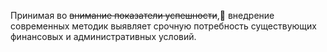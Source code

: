 <html>
<body>
<p>
Принимая во <s>внимание показатели успешности</s>, внедрение современных методик выявляет срочную потребность существующих финансовых и административных условий.
</p>
</body>
</html>